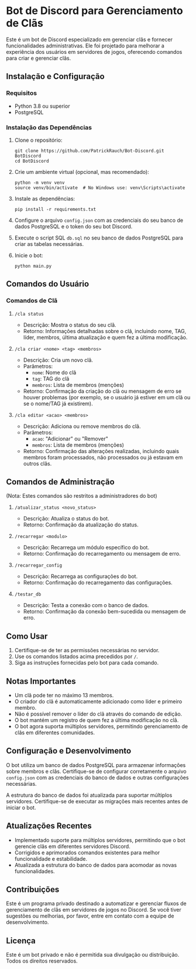 # Bot de Discord para Gerenciamento de Clãs

Este é um bot de Discord especializado em gerenciar clãs e fornecer funcionalidades administrativas. Ele foi projetado para melhorar a experiência dos usuários em servidores de jogos, oferecendo comandos para criar e gerenciar clãs.

## Instalação e Configuração

### Requisitos

- Python 3.8 ou superior
- PostgreSQL

### Instalação das Dependências

1. Clone o repositório:
   ```
   git clone https://github.com/PatrickRauch/Bot-Discord.git BotDiscord
   cd BotDiscord
   ```

2. Crie um ambiente virtual (opcional, mas recomendado):
   ```
   python -m venv venv
   source venv/bin/activate  # No Windows use: venv\Scripts\activate
   ```

3. Instale as dependências:
   ```
   pip install -r requirements.txt
   ```

4. Configure o arquivo `config.json` com as credenciais do seu banco de dados PostgreSQL e o token do seu bot Discord.

5. Execute o script SQL `db.sql` no seu banco de dados PostgreSQL para criar as tabelas necessárias.

6. Inicie o bot:
   ```
   python main.py
   ```

## Comandos do Usuário

### Comandos de Clã

1. `/cla status`
   - Descrição: Mostra o status do seu clã.
   - Retorno: Informações detalhadas sobre o clã, incluindo nome, TAG, líder, membros, última atualização e quem fez a última modificação.

2. `/cla criar <nome> <tag> <membros>`
   - Descrição: Cria um novo clã.
   - Parâmetros:
     - `nome`: Nome do clã
     - `tag`: TAG do clã
     - `membros`: Lista de membros (menções)
   - Retorno: Confirmação da criação do clã ou mensagem de erro se houver problemas (por exemplo, se o usuário já estiver em um clã ou se o nome/TAG já existirem).

3. `/cla editar <acao> <membros>`
   - Descrição: Adiciona ou remove membros do clã.
   - Parâmetros:
     - `acao`: "Adicionar" ou "Remover"
     - `membros`: Lista de membros (menções)
   - Retorno: Confirmação das alterações realizadas, incluindo quais membros foram processados, não processados ou já estavam em outros clãs.

## Comandos de Administração

(Nota: Estes comandos são restritos a administradores do bot)

1. `/atualizar_status <novo_status>`
   - Descrição: Atualiza o status do bot.
   - Retorno: Confirmação da atualização do status.

2. `/recarregar <modulo>`
   - Descrição: Recarrega um módulo específico do bot.
   - Retorno: Confirmação do recarregamento ou mensagem de erro.

3. `/recarregar_config`
   - Descrição: Recarrega as configurações do bot.
   - Retorno: Confirmação do recarregamento das configurações.

4. `/testar_db`
   - Descrição: Testa a conexão com o banco de dados.
   - Retorno: Confirmação da conexão bem-sucedida ou mensagem de erro.

## Como Usar

1. Certifique-se de ter as permissões necessárias no servidor.
2. Use os comandos listados acima precedidos por `/`.
3. Siga as instruções fornecidas pelo bot para cada comando.

## Notas Importantes

- Um clã pode ter no máximo 13 membros.
- O criador do clã é automaticamente adicionado como líder e primeiro membro.
- Não é possível remover o líder do clã através do comando de edição.
- O bot mantém um registro de quem fez a última modificação no clã.
- O bot agora suporta múltiplos servidores, permitindo gerenciamento de clãs em diferentes comunidades.

## Configuração e Desenvolvimento

O bot utiliza um banco de dados PostgreSQL para armazenar informações sobre membros e clãs. Certifique-se de configurar corretamente o arquivo `config.json` com as credenciais do banco de dados e outras configurações necessárias.

A estrutura do banco de dados foi atualizada para suportar múltiplos servidores. Certifique-se de executar as migrações mais recentes antes de iniciar o bot.

## Atualizações Recentes

- Implementado suporte para múltiplos servidores, permitindo que o bot gerencie clãs em diferentes servidores Discord.
- Corrigidos e aprimorados comandos existentes para melhor funcionalidade e estabilidade.
- Atualizada a estrutura do banco de dados para acomodar as novas funcionalidades.

## Contribuições

Este é um programa privado destinado a automatizar e gerenciar fluxos de gerenciamento de clãs em servidores de jogos no Discord. Se você tiver sugestões ou melhorias, por favor, entre em contato com a equipe de desenvolvimento.

## Licença

Este é um bot privado e não é permitida sua divulgação ou distribuição. Todos os direitos reservados.
